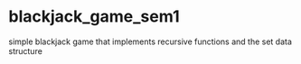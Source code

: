 # blackjack_game_sem1
simple blackjack game that implements recursive functions and the set data structure
